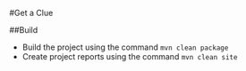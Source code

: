 #Get a Clue

##Build
* Build the project using the command `mvn clean package`
* Create project reports using the command `mvn clean site`
